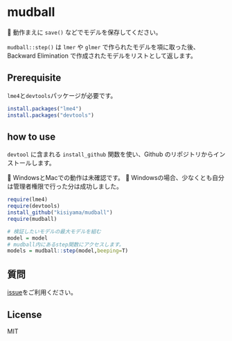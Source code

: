 # mudball

:snake: 動作まえに `save()` などでモデルを保存してください。

`mudball::step()` は `lmer` や `glmer` で作られたモデルを項に取った後、
Backward Elimination で作成されたモデルをリストとして返します。

## Prerequisite

`lme4`と`devtools`パッケージが必要です。

```R
install.packages("lme4")
install.packages("devtools")
```

## how to use

`devtool` に含まれる `install_github` 関数を使い、Github のリポジトリからインストールします。

:snake: WindowsとMacでの動作は未確認です。
:snake: Windowsの場合、少なくとも自分は管理者権限で行った分は成功しました。

```R
require(lme4)
require(devtools)
install_github("kisiyama/mudball")
require(mudball)

# 検証したいモデルの最大モデルを組む
model = model
# mudball内にあるstep関数にアクセスします。
models = mudball::step(model,beeping=T)

```

## 質問

[issue](https://github.com/kisiyama/mudball/issues)をご利用ください。

## License
MIT
